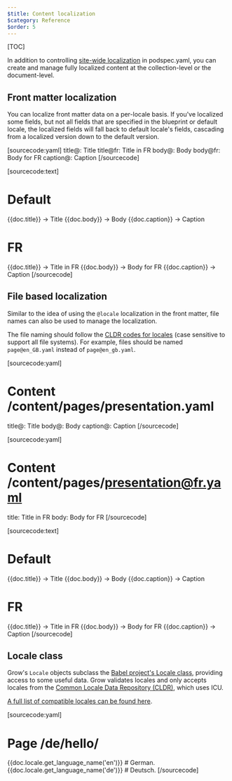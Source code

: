 ```yaml
---
$title: Content localization
$category: Reference
$order: 5
---
```

[TOC]

In addition to controlling [site-wide localization]({{g.doc('/docs/content-localization/').url.path}}#localization) in podspec.yaml, you can create and manage fully localized content at the collection-level or the document-level.

## Front matter localization

You can localize front matter data on a per-locale basis. If you've localized some fields, but not all fields that are specified in the blueprint or default locale, the localized fields will fall back to default locale's fields, cascading from a localized version down to the default version.

[sourcecode:yaml]
title@: Title
title@fr: Title in FR
body@: Body
body@fr: Body for FR
caption@: Caption
[/sourcecode]

[sourcecode:text]
# Default
{{doc.title}} -> Title
{{doc.body}} -> Body
{{doc.caption}} -> Caption

# FR
{{doc.title}} -> Title in FR
{{doc.body}} -> Body for FR
{{doc.caption}} -> Caption
[/sourcecode]

## File based localization

Similar to the idea of using the `@locale` localization in the front matter, file names can also be used to manage the localization.

The file naming should follow the [CLDR codes for locales][icu] (case sensitive to support all file systems). For example, files should be named `page@en_GB.yaml` instead of `page@en_gb.yaml`.

[sourcecode:yaml]
# Content /content/pages/presentation.yaml
title@: Title
body@: Body
caption@: Caption
[/sourcecode]

[sourcecode:yaml]
# Content /content/pages/presentation@fr.yaml
title: Title in FR
body: Body for FR
[/sourcecode]

[sourcecode:text]
# Default
{{doc.title}} -> Title
{{doc.body}} -> Body
{{doc.caption}} -> Caption

# FR
{{doc.title}} -> Title in FR
{{doc.body}} -> Body for FR
{{doc.caption}} -> Caption
[/sourcecode]

## Locale class

Grow's `Locale` objects subclass the [Babel project's Locale class](http://babel.pocoo.org/en/latest/locale.html#the-locale-class), providing access to some useful data. Grow validates locales and only accepts locales from the [Common Locale Data Repository (CLDR)](http://unicode.org/cldr/), which uses ICU.

[A full list of compatible locales can be found here][icu].

[sourcecode:yaml]
# Page /de/hello/
{{doc.locale.get_language_name('en')}}       # German.
{{doc.locale.get_language_name('de')}}       # Deutsch.
[/sourcecode]

[icu]: http://www.localeplanet.com/icu/
